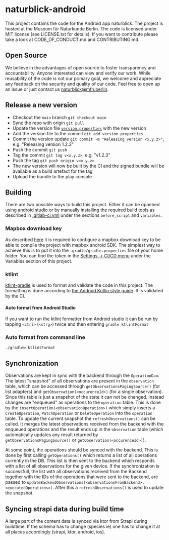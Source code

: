 # naturblick-android

This project contains the code for the Android app naturblick. The project is hosted at the Museum für Naturkunde Berlin. 
The code is licensed under MIT license (see LICENSE.txt for details). If you want to contribute please take a look at CODE_OF_CONDUCT.md and CONTRIBUTING.md.

## Open Source

We believe in the advantages of open source to foster transparency and accountability. Anyone interested can view and verify our work. While reusability of the code is not our primary goal, we welcome and appreciate any feedback on the security and quality of our code. Feel free to open up an issue or just contact us <naturblick@mfn.berlin>.

## Release a new version

* Checkout the `main` branch `git checkout main`
* Sync the repo with origin `git pull`
* Update the version file [`version.properties`](version.properties) with the new version
* Add the version file to the commit `git add version.properties`
* Commit the version update `git commit -m "Releasing version <x.y.z>"`, e.g. "Releasing version 1.2.3"
* Push the commit  `git push`
* Tag the commit `git tag v<x.y.z>`, e.g. "v1.2.3"
* Push the tag `git push origin v<x.y.z>`
* The new version will now be built by the CI and the signed bundle will be available as a build artefact for the tag
* Upload the bundle to the play console

## Building

There are two possible ways to build this project. Either it can be
opnened using [android studio](https://developer.android.com/studio)
or by manually installing the required build tools as described in
[.gitlab-ci.yml](.gitlab-ci.yml) under the sections `before_script`
and `variables`.

### Mapbox download key

As described
[here](https://docs.mapbox.com/android/maps/guides/install/#configure-credentials)
it is required to configure a mapbox download key to be able to
compile the project with mapbox android SDK. The simplest way to
achieve this is to put it into the `.gradle/gradle.properties` file of
your home folder. You can find the token in the [Settings -> CI/CD
menu](-/settings/ci_cd) under the Variables section of this project.


### ktlint

[ktlint-gradle](https://github.com/JLLeitschuh/ktlint-gradle) is used
to format and validate the code in this project. The formatting is
done according to [the Android Kotlin style
guide](https://developer.android.com/kotlin/style-guide). It is
validated by the CI.

#### Auto format from Android Studio

If you want to run the ktlint formatter from Android studio it can be
run by tapping `<ctrl>` (`<strg>`) twice and then entering `gradle
ktlintFormat`

### Auto format from command line

```
./gradlew ktlintFormat
```

## Synchronization

Observations are kept in sync with the backend through the
`OperationDao`. The latest "snapshot" of all observations are present
in the `observation` table, which can be accessed through
`getObservationsPagingSource()` (for list adapters) and
`getObservation(<occurenceId>)` (for a single observation). Since this
table is just a snapshot of the state it can not be changed. Instead
changes are "enqueued" as operations to the `operation` table. This is
done by the `insertOperation(<observationOperation>)` which simply
inserts a `CreateOperation`, `PatchOperation` or `DeleteOperation`
into the `operation` table. To update the current snapshot the
`refreshObservations()` can be called. It merges the latest
observations received from the backend with the enqueued operations
and the result ends up in the `observation` table (which automatically
updates any result returned by `getObservationsPagingSource()` or
`getObservation(<occurenceId>)`).

At some point, the operations should be synced with the backend. This
is done by first calling `getOperations()` which returns a list of all
operations currently in the DB. This list is then sent to the backend
which responds with a list of all observations for the given
device. If the synchronization is successfull, the list with all
observations received from the Backend together with the IDs of the
operations that were sent to the backend, are passed to
`updateBackendObservations(<observationsFromBackend>,
<executedOperations>)`. After this a `refreshObservations()` is used
to update the snapshot.

## Syncing strapi data during build time
A large part of the content data is synced via ktor from Strapi during buildtime. If the schema has to change (species ie) one has to change it at all places accordingly (strapi, ktor, android, ios).
